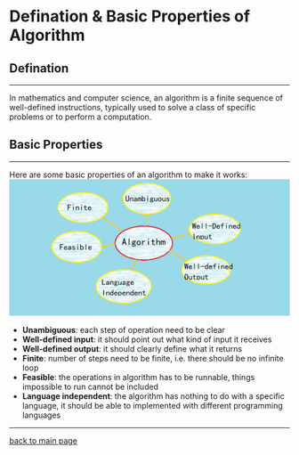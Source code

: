 # Defination & Basic Properties of Algorithm

## Defination

---
In mathematics and computer science, an algorithm is a finite sequence of well-defined instructions, typically used to solve a class of specific problems or to perform a computation.

## Basic Properties

---
Here are some basic properties of an algorithm to make it works:
![Property](Property.png)
* **Unambiguous**: each step of operation need to be clear
* **Well-defined input**: it should point out what kind of input it receives
* **Well-defined output**: it should clearly define what it returns
* **Finite**: number of steps need to be finite, i.e. there should be no infinite loop
* **Feasible**: the operations in algorithm has to be runnable, things impossible to run cannot be included
* **Language independent**: the algorithm has nothing to do with a specific language, it should be able to implemented with different programming languages

---
[back to main page](https://excalibur021.github.io/CAT125R/)